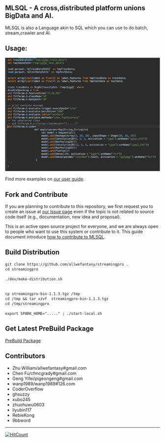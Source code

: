 ## MLSQL - A cross,distributed platform unions BigData and AI.

MLSQL is also  a Language akin to SQL which you can use to do batch, stream,crawler and AI.

## Usage:

![](https://github.com/allwefantasy/streamingpro/raw/master/images/WX20181106-164911.png)

Find more examples on [our user guide](https://github.com/allwefantasy/streamingpro/blob/master/docs/docv2/user-guide.md).

## Fork and Contribute

If you are planning to contribute to this repository, we first request you to create an issue at [our Issue page](https://github.com/allwefantasy/streamingpro/issues)
even if the topic is not related to source code itself (e.g., documentation, new idea and proposal).

This is an active open source project for everyone,
and we are always open to people who want to use this system or contribute to it.
This guide document introduce [how to contribute to MLSQL](https://github.com/allwefantasy/streamingpro/blob/master/docs/docv2/contribute/contribute.md).

## Build Distribution


```
git clone https://github.com/allwefantasy/streamingpro .
cd streamingpro

./dev/make-distribution.sh


cp streamingpro-bin-1.1.3.tgz /tmp
cd /tmp && tar xzvf  streamingpro-bin-1.1.3.tgz
cd /tmp/streamingpro

export SPARK_HOME="....." ; ./start-local.sh
```

## Get Latest PreBuild Package

[PreBuild Package](http://streamingpro.rebiekong.com/index.html)

## Contributors

* Zhu William/allwefantasy#gmail.com
* Chen Fu/cfmcgrady#gmail.com
* Geng Yifei/pigeongeng#gmail.com
* wanp1989/wanp1989#126.com
* CoderOverflow
* ghsuzzy
* xubo245
* zhuohuwu0603
* liyubin117
* RebieKong
* 9bbword

----------
[![HitCount](http://hits.dwyl.io/allwefantasy/streamingpro.svg)](http://hits.dwyl.io/allwefantasy/streamingpro)

